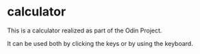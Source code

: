 # calculator

This is a calculator realized as part of the Odin Project.

It can be used both by clicking the keys or by using the keyboard.